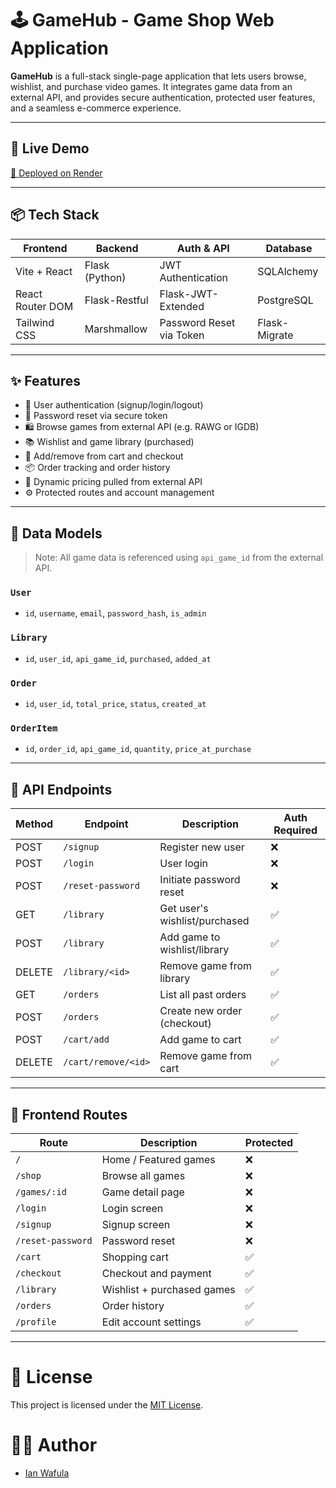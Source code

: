 # 🕹️ GameHub - Game Shop Web Application

**GameHub** is a full-stack single-page application that lets users browse, wishlist, and purchase video games. It integrates game data from an external API, and provides secure authentication, protected user features, and a seamless e-commerce experience.

---

## 🚀 Live Demo

[🔗 Deployed on Render](https://gamehub-mnpe.onrender.com)  

---

## 📦 Tech Stack

| Frontend           | Backend        | Auth & API             | Database      |
|--------------------|----------------|-------------------------|---------------|
| Vite + React       | Flask (Python) | JWT Authentication      | SQLAlchemy    |
| React Router DOM   | Flask-Restful  | Flask-JWT-Extended      | PostgreSQL    |
| Tailwind CSS       | Marshmallow    | Password Reset via Token| Flask-Migrate |

---

## ✨ Features

- 🔐 User authentication (signup/login/logout)
- 🔁 Password reset via secure token
- 🛍️ Browse games from external API (e.g. RAWG or IGDB)
- 📚 Wishlist and game library (purchased)
- 🛒 Add/remove from cart and checkout
- 📦 Order tracking and order history
- 🧾 Dynamic pricing pulled from external API
- ⚙️ Protected routes and account management


---

## 🧱 Data Models

> Note: All game data is referenced using `api_game_id` from the external API.

### `User`
- `id`, `username`, `email`, `password_hash`, `is_admin`

### `Library`
- `id`, `user_id`, `api_game_id`, `purchased`, `added_at`

### `Order`
- `id`, `user_id`, `total_price`, `status`, `created_at`

### `OrderItem`
- `id`, `order_id`, `api_game_id`, `quantity`, `price_at_purchase`

---

## 🔌 API Endpoints

| Method | Endpoint            | Description                      | Auth Required |
|--------|---------------------|----------------------------------|---------------|
| POST   | `/signup`           | Register new user                | ❌            |
| POST   | `/login`            | User login                       | ❌            |
| POST   | `/reset-password`   | Initiate password reset          | ❌            |
| GET    | `/library`          | Get user's wishlist/purchased    | ✅            |
| POST   | `/library`          | Add game to wishlist/library     | ✅            |
| DELETE | `/library/<id>`     | Remove game from library         | ✅            |
| GET    | `/orders`           | List all past orders             | ✅            |
| POST   | `/orders`           | Create new order (checkout)      | ✅            |
| POST   | `/cart/add`         | Add game to cart                 | ✅            |
| DELETE | `/cart/remove/<id>` | Remove game from cart            | ✅            |

---

## 🧭 Frontend Routes

| Route        | Description                  | Protected |
|--------------|------------------------------|-----------|
| `/`          | Home / Featured games        | ❌        |
| `/shop`      | Browse all games             | ❌        |
| `/games/:id` | Game detail page             | ❌        |
| `/login`     | Login screen                 | ❌        |
| `/signup`    | Signup screen                | ❌        |
| `/reset-password` | Password reset          | ❌        |
| `/cart`      | Shopping cart                | ✅        |
| `/checkout`  | Checkout and payment         | ✅        |
| `/library`   | Wishlist + purchased games   | ✅        |
| `/orders`    | Order history                | ✅        |
| `/profile`   | Edit account settings        | ✅        |

---

# 📜 License

This project is licensed under the [MIT License](https://choosealicense.com/licenses/mit/).

# 👨‍💻 Author
- [Ian Wafula](https://github.com/Ian-Wafula1)